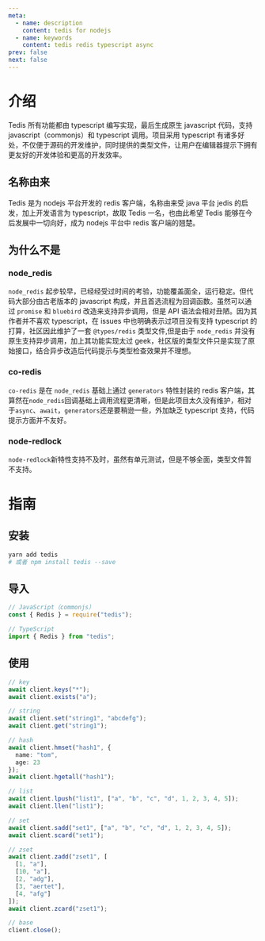 ```yaml
---
meta:
  - name: description
    content: tedis for nodejs
  - name: keywords
    content: tedis redis typescript async
prev: false
next: false
---
```


# 介绍

Tedis 所有功能都由 typescript 编写实现，最后生成原生 javascript 代码，支持 javascript（commonjs）和 typescript 调用。项目采用 typescript 有诸多好处，不仅便于源码的开发维护，同时提供的类型文件，让用户在编辑器提示下拥有更友好的开发体验和更高的开发效率。

## 名称由来

Tedis 是为 nodejs 平台开发的 redis 客户端，名称由来受 java 平台 jedis 的启发，加上开发语言为 typescript，故取 Tedis 一名，也由此希望 Tedis 能够在今后发展中一切向好，成为 nodejs 平台中 redis 客户端的翘楚。

## 为什么不是

### node_redis

`node_redis` 起步较早，已经经受过时间的考验，功能覆盖面全，运行稳定。但代码大部分由古老版本的 javascript 构成，并且首选流程为回调函数。虽然可以通过 `promise` 和 `bluebird` 改造来支持异步调用，但是 API 语法会相对丑陋。因为其作者并不喜欢 typescript，在 issues 中也明确表示过项目没有支持 typescript 的打算，社区因此维护了一套 `@types/redis` 类型文件,但是由于 `node_redis` 并没有原生支持异步调用，加上其功能实现太过 geek，社区版的类型文件只是实现了原始接口，结合异步改造后代码提示与类型检查效果并不理想。

### co-redis

`co-redis` 是在 `node_redis` 基础上通过 `generators` 特性封装的 redis 客户端，其算然在`node_redis`回调基础上调用流程更清晰，但是此项目太久没有维护，相对于`async`、`await`，`generators`还是要稍逊一些，外加缺乏 typescript 支持，代码提示方面并不友好。

### node-redlock

`node-redlock`新特性支持不及时，虽然有单元测试，但是不够全面，类型文件暂不支持。

# 指南

## 安装

```bash
yarn add tedis
# 或者 npm install tedis --save
```

## 导入

```ts
// JavaScript（commonjs）
const { Redis } = require("tedis");

// TypeScript
import { Redis } from "tedis";
```

## 使用

```ts
// key
await client.keys("*");
await client.exists("a");

// string
await client.set("string1", "abcdefg");
await client.get("string1");

// hash
await client.hmset("hash1", {
  name: "tom",
  age: 23
});
await client.hgetall("hash1");

// list
await client.lpush("list1", ["a", "b", "c", "d", 1, 2, 3, 4, 5]);
await client.llen("list1");

// set
await client.sadd("set1", ["a", "b", "c", "d", 1, 2, 3, 4, 5]);
await client.scard("set1");

// zset
await client.zadd("zset1", [
  [1, "a"],
  [10, "a"],
  [2, "adg"],
  [3, "aertet"],
  [4, "afg"]
]);
await client.zcard("zset1");

// base
client.close();
```
